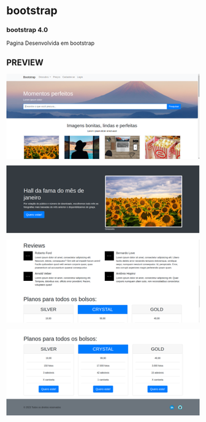 # bootstrap
### bootstrap 4.0 

<p>Pagina Desenvolvida em bootstrap</p>



## PREVIEW

![01](https://github.com/joseConejoMadureira/bootstrap/blob/6364ea2b25be7b5ea35329efd0f013abcb344e73/preview/01.png)

![02](https://github.com/joseConejoMadureira/bootstrap/blob/a2b543c950c33211e8e3aa8580c9d32617ab178b/preview/02.png)

![03](https://github.com/joseConejoMadureira/bootstrap/blob/4ddfdd24483ac88f443e292326c0220ef86d10b4/preview/03.png)

![04](https://github.com/joseConejoMadureira/bootstrap/blob/4ddfdd24483ac88f443e292326c0220ef86d10b4/preview/04.png)

